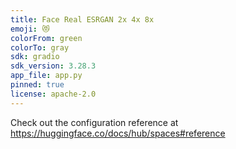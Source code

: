```yaml
---
title: Face Real ESRGAN 2x 4x 8x
emoji: 😻
colorFrom: green
colorTo: gray
sdk: gradio
sdk_version: 3.28.3
app_file: app.py
pinned: true
license: apache-2.0
---
```


Check out the configuration reference at https://huggingface.co/docs/hub/spaces#reference
